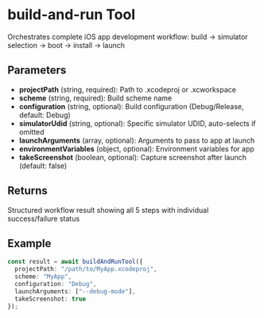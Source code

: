 # build-and-run Tool

Orchestrates complete iOS app development workflow: build → simulator selection → boot → install → launch

## Parameters

- **projectPath** (string, required): Path to .xcodeproj or .xcworkspace
- **scheme** (string, required): Build scheme name
- **configuration** (string, optional): Build configuration (Debug/Release, default: Debug)
- **simulatorUdid** (string, optional): Specific simulator UDID, auto-selects if omitted
- **launchArguments** (array, optional): Arguments to pass to app at launch
- **environmentVariables** (object, optional): Environment variables for app
- **takeScreenshot** (boolean, optional): Capture screenshot after launch (default: false)

## Returns

Structured workflow result showing all 5 steps with individual success/failure status

## Example

```typescript
const result = await buildAndRunTool({
  projectPath: "/path/to/MyApp.xcodeproj",
  scheme: "MyApp",
  configuration: "Debug",
  launchArguments: ["--debug-mode"],
  takeScreenshot: true
});
```
